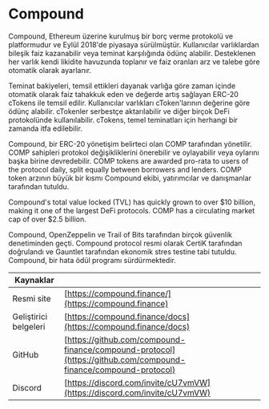 # Compound

Compound, Ethereum üzerine kurulmuş bir borç verme protokolü ve platformudur ve Eylül 2018'de piyasaya sürülmüştür. Kullanıcılar varlıklardan bileşik faiz kazanabilir veya teminat karşılığında ödünç alabilir. Desteklenen her varlık kendi likidite havuzunda toplanır ve faiz oranları arz ve talebe göre otomatik olarak ayarlanır.

Teminat bakiyeleri, temsil ettikleri dayanak varlığa göre zaman içinde otomatik olarak faiz tahakkuk eden ve değerde artış sağlayan ERC-20 cTokens ile temsil edilir. Kullanıcılar varlıkları cToken'larının değerine göre ödünç alabilir. cTokenler serbestçe aktarılabilir ve diğer birçok DeFi protokolünde kullanılabilir. cTokens, temel teminatları için herhangi bir zamanda itfa edilebilir.

Compound, bir ERC-20 yönetişim belirteci olan COMP tarafından yönetilir. COMP sahipleri protokol değişikliklerini önerebilir ve oylayabilir veya oylarını başka birine devredebilir. COMP tokens are awarded pro-rata to users of the protocol daily, split equally between borrowers and lenders. COMP token arzının büyük bir kısmı Compound ekibi, yatırımcılar ve danışmanlar tarafından tutuldu.

Compound's total value locked (TVL) has quickly grown to over $10 billion, making it one of the largest DeFi protocols. COMP has a circulating market cap of over $2.5 billion.

Compound, OpenZeppelin ve Trail of Bits tarafından birçok güvenlik denetiminden geçti. Compound protocol resmi olarak CertiK tarafından doğrulandı ve Gauntlet tarafından ekonomik stres testine tabi tutuldu. Compound, bir hata ödül programı sürdürmektedir.

| Kaynaklar             |                                                                                                                |
| --------------------- | -------------------------------------------------------------------------------------------------------------- |
| Resmi site            | [https://compound.finance/](https://compound.finance)                                                          |
| Geliştirici belgeleri | [https://compound.finance/docs](https://compound.finance/docs)                                                 |
| GitHub                | [https://github.com/compound-finance/compound-protocol](https://github.com/compound-finance/compound-protocol) |
| Discord               | [https://discord.com/invite/cU7vmVW](https://discord.com/invite/cU7vmVW)                                       |
